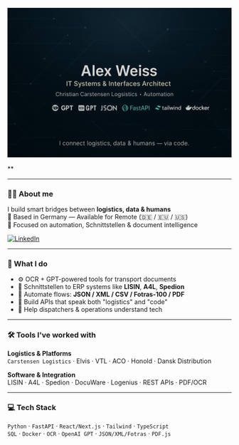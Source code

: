 <p align="center">
  <img src="https://github.com/weissalexey/-weissalexey-/blob/main/banner.png" alt="Alex Weiss – IT Systems & Interfaces" />
</p>**

---

### 👨‍💻 About me

I build smart bridges between **logistics, data & humans**  
📍 Based in Germany — Available for Remote (🇩🇪 / 🇪🇺 / 🇺🇸)  
🔧 Focused on automation, Schnittstellen & document intelligence  

[![LinkedIn](https://img.shields.io/badge/LinkedIn-Connect-blue?style=flat-square&logo=linkedin)](https://www.linkedin.com/in/alexweiss)

---

### 🧠 What I do

- ⚙️ OCR + GPT-powered tools for transport documents  
- 🔗 Schnittstellen to ERP systems like **LISIN**, **A4L**, **Spedion**  
- 🔄 Automate flows: **JSON / XML / CSV / Fotras-100 / PDF**  
- 🧩 Build APIs that speak both "logistics" and "code"  
- 📣 Help dispatchers & operations understand tech  

---

### 🛠️ Tools I've worked with

**Logistics & Platforms**  
`Carstensen Logistics` · Elvis · VTL · ACO · Honold · Dansk Distribution  

**Software & Integration**  
LISIN · A4L · Spedion · DocuWare · Logenius · REST APIs · PDF/OCR  

---

### 💻 Tech Stack

`Python` · `FastAPI` · `React/Next.js` · `Tailwind` · `TypeScript`  
`SQL` · `Docker` · `OCR` · `OpenAI GPT` · `JSON/XML/Fotras` · `PDF.js`

